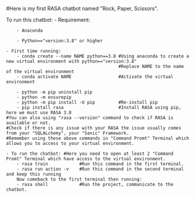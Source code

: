 #Here is my first RASA chatbot named "Rock, Paper, Scissors".

To run this chatbot:
    - Requirement: 
    
        - Anaconda
        
        - Python=="version:3.8" or higher

    - First time running:
        - conda create --name NAME python==3.8 #Using anaconda to create a new virtual environment with python=="version:3.8"
                                               #Replace NAME to the name of the virtual environment
        - conda activate NAME                  #Activate the virtual environment

        - python -m pip uninstall pip
        - python -m ensurepip
        - python -m pip install -U pip         #Re-install pip 
        - pip install rasa                     #Install RASA using pip, here we must use RASA 3.0
    #You can also using "rasa --version" command to check if RASA is available or not.
    #Check if there is any issue with your RASA the issue usually comes from your "SQLALchemy", your "Sanic" Framework.
    #Remember using these above commands in "Command Promt" Terminal which allows you to access to your virtual environment.

    - To run the chatbot: #Here you need to open at least 2 "Command Promt" Terminal which have access to the virtual environment.
        - rasa train            #Run this command in the first terminal.
        - rasa run action -v    #Run this command in the second terminal and keep this running
        Now comeback to the first terminal then running:
        - rasa shell            #Run the project, communicate to the chatbot.
        


